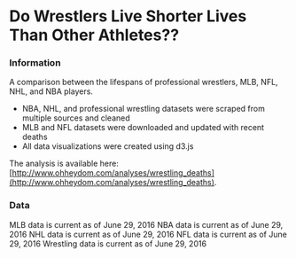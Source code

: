 # Do Wrestlers Live Shorter Lives Than Other Athletes??

### Information

A comparison between the lifespans of professional wrestlers, MLB, NFL, NHL, and NBA players.

* NBA, NHL, and professional wrestling datasets were scraped from multiple sources and cleaned
* MLB and NFL datasets were downloaded and updated with recent deaths
* All data visualizations were created using d3.js

The analysis is available here: [http://www.ohheydom.com/analyses/wrestling_deaths](http://www.ohheydom.com/analyses/wrestling_deaths).

### Data

MLB data is current as of June 29, 2016
NBA data is current as of June 29, 2016
NHL data is current as of June 29, 2016
NFL data is current as of June 29, 2016
Wrestling data is current as of June 29, 2016
